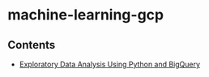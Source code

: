 # machine-learning-gcp

## Contents
- [Exploratory Data Analysis Using Python and BigQuery]('/notebook/explore_data_BQ_python.ipynb')
